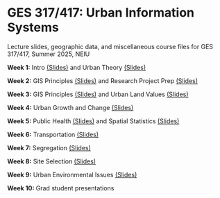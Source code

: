 # GES 317/417: Urban Information Systems
Lecture slides, geographic data, and miscellaneous course files for GES 317/417, Summer 2025, NEIU

**Week 1:** Intro [(Slides)](https://github.com/hegerty/GES417/blob/main/GES_317-417_Wk1.pptx) and Urban Theory [(Slides)](https://github.com/hegerty/GES417/blob/main/GES317-417_Urban%20Theory.pptx)

**Week 2:** GIS Principles [(Slides)](https://github.com/hegerty/GES417/blob/main/GES_317-417_Wk2.pptx) and Research Project Prep [(Slides)](https://github.com/hegerty/GES417/blob/main/GES%20317-417_ResearchOrganization.pptx)

**Week 3:** GIS Principles [(Slides)](https://github.com/hegerty/GES417/blob/main/GES_317-417_Wk3.pptx) and Urban Land Values [(Slides)](https://github.com/hegerty/GES417/blob/main/GES_317-417_Land_Values.pptx)

**Week 4:** Urban Growth and Change [(Slides)](https://github.com/hegerty/GES417/blob/main/GES_317-417_Wk4.pptx)

**Week 5:** Public Health [(Slides)](https://github.com/hegerty/GES417/blob/main/GES_317-417_Wk5.pptx) and Spatial Statistics [(Slides)](https://github.com/hegerty/GES417/blob/main/GES_317-417_Spatial_Statistics.pptx)

**Week 6:** Transportation [(Slides)](https://github.com/hegerty/GES417/blob/main/GES_317-417_Wk6.pptx)

**Week 7:** Segregation [(Slides)](https://github.com/hegerty/GES417/blob/main/GES_317-417_Wk7.pptx)

**Week 8:** Site Selection [(Slides)](https://github.com/hegerty/GES417/blob/main/GES_317-417_Wk8.pptx)

**Week 9:** Urban Environmental Issues [(Slides)](https://github.com/hegerty/GES417/blob/main/GES_317-417_Wk9.pptx)

**Week 10:** Grad student presentations
